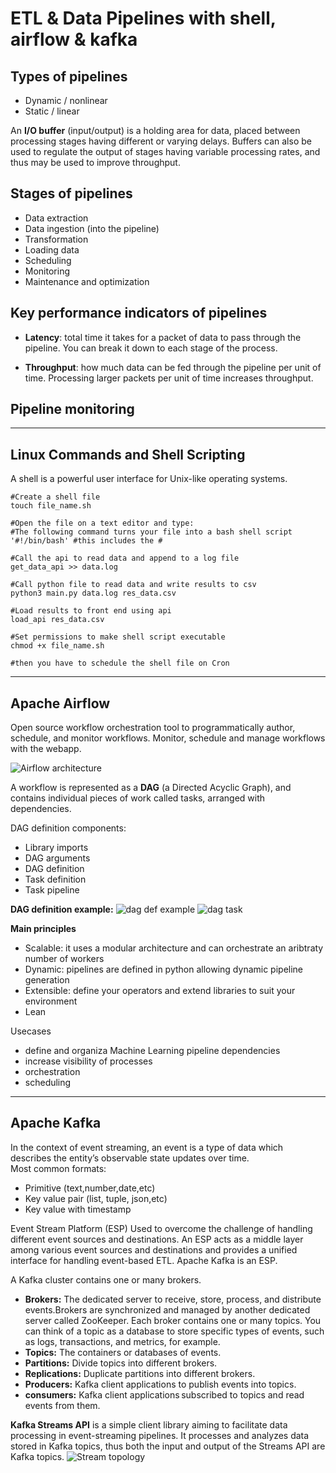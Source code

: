 # **ETL & Data Pipelines with shell, airflow & kafka**

## **Types of pipelines**
+ Dynamic / nonlinear
+ Static / linear 

An **I/O buffer** (input/output) is a holding area for data, placed between processing stages having different or varying delays. Buffers can also be used to regulate the output of stages having variable processing rates, and thus may be used to improve throughput.

## **Stages of pipelines**
* Data extraction
* Data ingestion (into the pipeline)
* Transformation
* Loading data
* Scheduling
* Monitoring 
* Maintenance and optimization


## **Key performance indicators of pipelines**
+ **Latency**: total time it takes for a packet of data to pass through the pipeline. You can break it down to each stage of the process.

+ **Throughput**: how much data can be fed through the pipeline per unit of time. Processing larger packets per unit of time increases throughput.

## **Pipeline monitoring**

--------------------------------------------------------------------

## **Linux Commands and Shell Scripting**
A shell is a powerful user interface for Unix-like operating systems.

```shell
#Create a shell file 
touch file_name.sh

#Open the file on a text editor and type:
#The following command turns your file into a bash shell script
'#!/bin/bash' #this includes the # 

#Call the api to read data and append to a log file
get_data_api >> data.log

#Call python file to read data and write results to csv
python3 main.py data.log res_data.csv

#Load results to front end using api
load_api res_data.csv

#Set permissions to make shell script executable
chmod +x file_name.sh

#then you have to schedule the shell file on Cron
````
-----------------------------------------------------------------------

## **Apache Airflow**
Open source workflow orchestration tool to programmatically author, schedule, and monitor workflows. Monitor, schedule and manage workflows with the webapp.

![Airflow architecture](./Imagenes/workflow_arch.png "Airflow architecture")

A workflow is represented as a **DAG** (a Directed Acyclic Graph), and contains individual pieces of work called tasks, arranged with dependencies.

DAG definition components:
* Library imports
* DAG arguments
* DAG definition
* Task definition
* Task pipeline

**DAG definition example:**
![dag def example](./Imagenes/dag_example.png "DAG definition example")
![dag task](./Imagenes/dag_tasks.png "DAG tasks")

**Main principles**
* Scalable: it uses a modular architecture and can orchestrate an aribtraty number of workers
* Dynamic: pipelines are defined in python allowing dynamic pipeline generation
* Extensible: define your operators and extend libraries to suit your environment
* Lean

Usecases
- define and organiza Machine Learning pipeline dependencies
- increase visibility of processes 
- orchestration
- scheduling 

------------------------------------------------------------------------

## **Apache Kafka**
In the context of event streaming, an event is a type of data which describes the entity’s observable state updates over time.  
Most common formats:
* Primitive (text,number,date,etc)
* Key value pair (list, tuple, json,etc)
* Key value with timestamp

Event Stream Platform (ESP)
Used to overcome the challenge of handling different event sources and destinations. An ESP acts as a middle layer among various event sources and destinations and provides a unified interface for handling event-based ETL.
Apache Kafka is an ESP.

A Kafka cluster contains one or many brokers. 

* **Brokers:** The dedicated server to receive, store, process, and distribute events.Brokers are synchronized and managed by another dedicated server called ZooKeeper. Each broker contains one or many topics. You can think of a topic as a database to store specific types of events, such as logs, transactions, and metrics, for example.
* **Topics:** The containers or databases of events.
* **Partitions:** Divide topics into different brokers. 
* **Replications:** Duplicate partitions into different brokers.
* **Producers:** Kafka client applications to publish events into topics.
* **consumers:** Kafka client applications subscribed to topics and read events from them.

**Kafka Streams API** is a simple client library aiming to facilitate data processing in event-streaming pipelines. It processes and analyzes data stored in Kafka topics, thus both the input and output of the Streams API are Kafka topics.
![Stream topology](./Imagenes/Stream_process_topology.png "Topology")